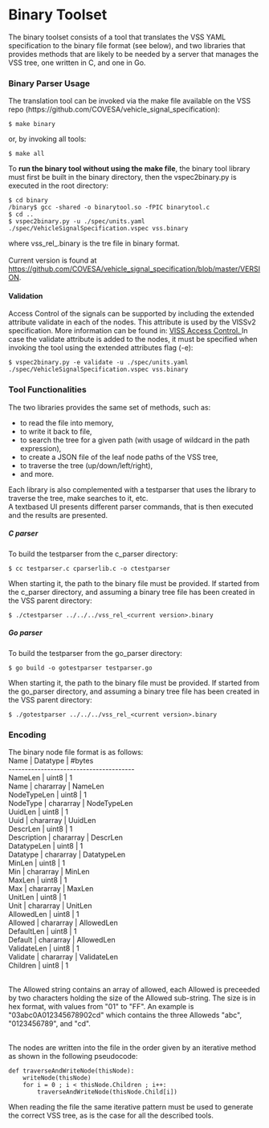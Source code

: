 <h1> Binary Toolset </h1>
The binary toolset consists of a tool that translates the VSS YAML specification to the binary file format (see below), 
and two libraries that provides methods that are likely to be needed by a server that manages the VSS tree, one written in C, and one in Go.<br>

<h3>Binary Parser Usage </h3>
The translation tool can be invoked via the make file available on the VSS repo (https://github.com/COVESA/vehicle_signal_specification):

```
$ make binary
```
or, by invoking all tools:

```
$ make all
```

To <b>run the binary tool without using the make file</b>, the binary tool library must first be built in the binary directory, then the vspec2binary.py is executed in the root directory:

```
$ cd binary
/binary$ gcc -shared -o binarytool.so -fPIC binarytool.c
$ cd ..
$ vspec2binary.py -u ./spec/units.yaml ./spec/VehicleSignalSpecification.vspec vss.binary
```
where vss_rel_<current version>.binary is the tre file in binary format.
<br><br>
Current version is found at https://github.com/COVESA/vehicle_signal_specification/blob/master/VERSION.
<br>

<h4> Validation </h4>
Access Control of the signals can be supported by including the extended attribute validate in each of the nodes. This attribute is used by the VISSv2 specification. More information can be found in: <a href="https://www.w3.org/TR/viss2-core/#access-control-selection">VISS Access Control. </a>In case the validate attribute is added to the nodes, it must be specified when invoking the tool using the extended attributes flag (-e): 

```
$ vspec2binary.py -e validate -u ./spec/units.yaml ./spec/VehicleSignalSpecification.vspec vss.binary
```


<h3>Tool Functionalities </h3>
The two libraries provides the same set of methods, such as:
<ul>
<li>to read the file into memory,</li>
<li>to write it back to file,</li>
<li>to search the tree for a given path (with usage of wildcard in the path expression),</li>
<li>to create a JSON file of the leaf node paths of the VSS tree,</li>
<li>to traverse the tree (up/down/left/right),</li>
<li>and more.</li>
</ul>

Each library is also complemented with a testparser that uses the library to traverse the tree, make searches to it, etc.
<br>
A textbased UI presents different parser commands, that is then executed and the results are presented.<br>

<h5>C parser</h5>
To build the testparser from the c_parser directory:

```
$ cc testparser.c cparserlib.c -o ctestparser
```
When starting it, the path to the binary file must be provided. If started from the c_parser directory, and assuming a binary tree file has been created in the VSS parent directory:

```
$ ./ctestparser ../../../vss_rel_<current version>.binary
```

<h5>Go parser </h5>
To build the testparser from the go_parser directory:

```
$ go build -o gotestparser testparser.go 
```
When starting it, the path to the binary file must be provided. If started from the go_parser directory, and assuming a binary tree file has been created in the VSS parent directory:

```
$ ./gotestparser ../../../vss_rel_<current version>.binary
```

<h3>Encoding</h3>
The binary node file format is as follows:<br>
    Name        | Datatype  | #bytes<br>
    ---------------------------------------<br>
    NameLen     | uint8     | 1<br>
    Name        | chararray | NameLen<br>
    NodeTypeLen | uint8     | 1<br>
    NodeType    | chararray | NodeTypeLen<br>
    UuidLen     | uint8     | 1<br>
    Uuid        | chararray | UuidLen<br>
    DescrLen    | uint8     | 1<br>
    Description | chararray | DescrLen<br>
    DatatypeLen | uint8     | 1<br>
    Datatype    | chararray | DatatypeLen<br>
    MinLen      | uint8     | 1<br>
    Min         | chararray | MinLen<br>
    MaxLen      | uint8     | 1<br>
    Max         | chararray | MaxLen<br>
    UnitLen     | uint8     | 1<br>
    Unit        | chararray | UnitLen<br>
    AllowedLen  | uint8     | 1<br>
    Allowed     | chararray | AllowedLen<br>
    DefaultLen  | uint8     | 1<br>
    Default     | chararray | AllowedLen<br>
    ValidateLen | uint8     | 1<br>
    Validate    | chararray | ValidateLen<br>
    Children    | uint8     | 1<br><br>

The Allowed string contains an array of allowed, each Allowed is preceeded by two characters holding the size of the Allowed sub-string. 
The size is in hex format, with values from "01" to "FF". An example is "03abc0A012345678902cd" which contains the three Alloweds "abc", "0123456789", and "cd".<br><br>

The nodes are written into the file in the order given by an iterative method as shown in the following pseudocode:
```
def traverseAndWriteNode(thisNode):
	writeNode(thisNode)
	for i = 0 ; i < thisNode.Children ; i++:
		traverseAndWriteNode(thisNode.Child[i])
```

When reading the file the same iterative pattern must be used to generate the correct VSS tree, as is the case for all the described tools.


